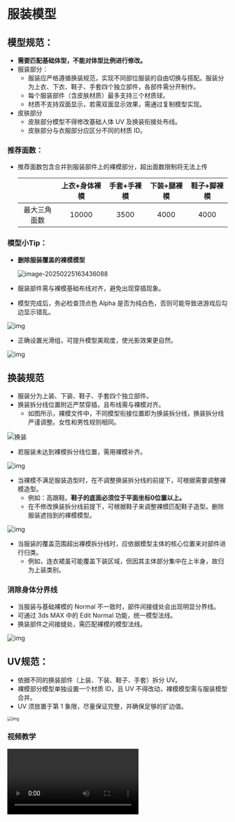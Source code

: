 # 服装模型

## 模型规范：

- **需要匹配基础体型，不能对体型比例进行修改。**
- 服装部分：
  - 服装应严格遵循换装规范，实现不同部位服装的自由切换与搭配。服装分为上衣、下衣、鞋子、手套四个独立部件，各部件需分开制作。
  - 每个服装部件（含皮肤材质）最多支持三个材质球。
  - 材质不支持双面显示，若需双面显示效果，需通过复制模型实现。
- 皮肤部分
  - 皮肤部分模型不得修改基础人体 UV 及换装衔接处布线。
  - 皮肤部分与衣服部分应区分不同的材质 ID。

### 推荐面数：

- 推荐面数包含合并到服装部件上的裸模部分，超出面数限制将无法上传

  |              | 上衣+身体裸模 | 手套+手裸模 | 下装+腿裸模 | 鞋子+脚裸模 |
  | :----------: | :-----------: | :---------: | :---------: | :---------: |
  | 最大三角面数 |     10000     |    3500     |    4000     |    4000     |

### 模型小Tip：

- **删除服装覆盖的裸模模型**

  ![image-20250225163436088](https://arkimg.ark.online/image-20250225163436088.png)

- 服装部件需与裸模基础布线对齐，避免出现穿插现象。
- 模型完成后，务必检查顶点色 Alpha 是否为纯白色，否则可能导致进游戏后勾边显示错乱。
  

![img](https://arkimg.ark.online/1739959235643-11.png)

- 正确设置光滑组，可提升模型美观度，使光影效果更自然。


![img](https://arkimg.ark.online/1739959235641-1.png)

## 换装规范

- 服装分为上装、下装、鞋子、手套四个独立部件。
- 换装拆分线位置附近严禁穿插，且布线需与裸模对齐。
  - 如图所示，裸模文件中，不同模型衔接位置即为换装拆分线，换装拆分线严谨调整。女性和男性规则相同。

![换装](https://arkimg.ark.online/%E6%8D%A2%E8%A3%85.png)

- 若服装未达到裸模拆分线位置，需用裸模补齐。

![img](https://arkimg.ark.online/1739959235641-4.png)

- 当裸模不满足服装造型时，在不调整换装拆分线的前提下，可根据需要调整裸模造型。
  - 例如：高跟鞋。**鞋子的底面必须位于平面坐标0位置以上。**
  - 在不修改换装拆分线前提下，可根据鞋子来调整裸模匹配鞋子造型。删除服装遮挡到的裸模模型。
  

![img](https://arkimg.ark.online/1740365470289-1.png)

- 当服装的覆盖范围超出裸模拆分线时，应依据模型主体的核心位置来对部件进行归类。
  - 例如，连衣裙虽可能覆盖下装区域，但因其主体部分集中在上半身，故归为上装类别。

### 消除身体分界线

- 当服装与基础裸模的 Normal 不一致时，部件间接缝处会出现明显分界线。
- 可通过 3ds MAX 中的 Edit Normal 功能，统一模型法线。
- 换装部件之间接缝处，需匹配裸模的模型法线。

![img](https://arkimg.ark.online/1739959235641-5.png)

## UV规范：

- 依据不同的换装部件（上装、下装、鞋子、手套）拆分 UV。
- 裸模部分模型单独设置一个材质 ID，且 UV 不得改动，裸模模型需与服装模型合并。
- UV 须放置于第 1 象限，尽量保证完整，并确保足够的扩边值。

<img src="https://arkimg.ark.online/1739959235641-6.jpeg" alt="img" style="zoom: 67%;" />

### 视频教学

<video controls src="https://arkimg.ark.online/%E6%8D%A2%E8%A3%85%E8%B5%84%E6%BA%90UV(%E6%9C%8D%E8%A3%85%E5%92%8C%E5%B8%B8%E8%A7%84%E5%8F%91%E5%9E%8B).mp4" />

## 贴图规范

- 服装材质类型丰富，不同材质所需贴图略有差异。此处仅介绍通用规范，详情参考[服装材质](./5_3_0_Clothing-material)
- 基于 PBR 流程制作贴图。

### 贴图尺寸：

- 推荐尺寸：512*512
- 贴图最大不能超过1024*1024

## 资源整理

### 材质球：

- 材质命名需符合材质插槽规范，需在 3Dmax、Maya 等 DCC 软件中正确赋予材质并命名。
- **裸模部分材质球命名必须为：Body。**

|     部件     | 基础材质命名 |  透贴材质命名   |
| :----------: | :----------: | :-------------: |
| 身体部分裸模 |   **Body**   |        -        |
|     上装     |  ClothUpper  | ClothUpper_Mask |
|     下装     |  ClothLower  | ClothLower_Mask |
|     手套     |    Glave     |   Glave_Mask    |
|     鞋子     |  ClothShoes  | ClothShoes_Mask |

- 错误命名可能导致材质表现错乱，或者调色功能无效。
- 例如：当把衣服材质命名为Body,上传时会被自动识别为裸模，并且赋予裸模材质不可更改

![img](https://arkimg.ark.online/1739959235641-7.png)

<video controls src="https://arkimg.ark.online/%E6%9C%8D%E8%A3%85%E6%9D%90%E8%B4%A8%E7%BB%99%E9%94%99%E4%BA%86.mp4" />

### 模型检查：

- 检查DCC软件单位设置是否是**厘米。**

- 检查模型坐标是否在**世界坐标中心**，模型坐标为**0.0.0**，且不能有**缩放值**。


![衣服检查坐标](https://arkimg.ark.online/%E8%A1%A3%E6%9C%8D%E6%A3%80%E6%9F%A5%E5%9D%90%E6%A0%87.jpg)

- 检查资源列表，删除**无用的模型，空组**等。
- 检查是否存在错误的双面，破面，破点，5边及以上的多边面。
- 检查模型**光滑组**是否设置正确。
- 检查不同部件的接缝处，确保各部分的模型顶点法线与裸模一致。
- 检查各个部件是否有赋予材质球，并且材质球命名正确。
- 检查UV数量是否正确。

## 完成：

- 模型和贴图制作完成以后，即可进行绑定或动画制作
